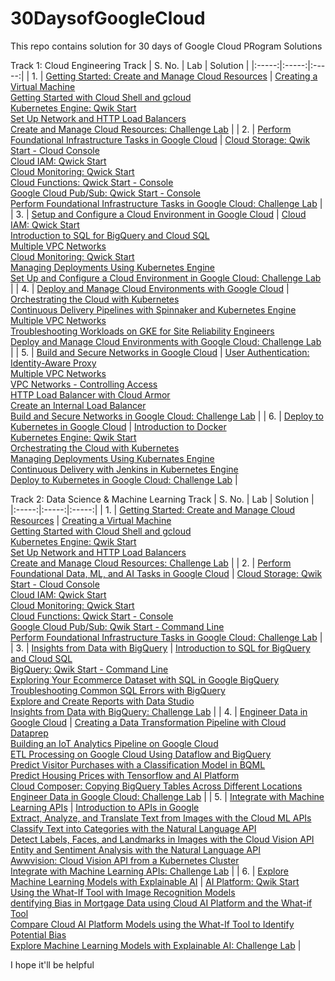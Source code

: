 # 30DaysofGoogleCloud
This repo contains solution for 30 days of Google Cloud PRogram Solutions 

Track 1: Cloud Engineering Track
| S. No. | Lab | Solution |
|:-----:|:-----:|:-----:|
| 1. | [Getting Started: Create and Manage Cloud Resources](https://google.qwiklabs.com/quests/120) | [Creating a Virtual Machine](https://www.youtube.com/watch?v=Co34im5mgGA) <br> [Getting Started with Cloud Shell and gcloud](https://www.youtube.com/watch?v=bMVBLE4dJRk) <br> [Kubernetes Engine: Qwik Start](https://www.youtube.com/watch?v=W15XgGTfHCQ) <br> [Set Up Network and HTTP Load Balancers](https://www.youtube.com/watch?v=dqXzfAZFJeE) <br> [Create and Manage Cloud Resources: Challenge Lab](https://www.youtube.com/watch?v=2pNTwtxGsF8) |
| 2. | [Perform Foundational Infrastructure Tasks in Google Cloud](https://google.qwiklabs.com/quests/118) | [Cloud Storage: Qwik Start - Cloud Console](https://www.youtube.com/watch?v=A-_3RbAbE7E) <br> [Cloud IAM: Qwick Start](https://www.youtube.com/watch?v=jbW70MdoeXI) <br> [Cloud Monitoring: Qwick Start](https://www.youtube.com/watch?v=tx8I0N6F40E) <br> [Cloud Functions: Qwick Start - Console](https://www.youtube.com/watch?v=sZo58_0ZOhM) <br> [Google Cloud Pub/Sub: Qwick Start - Console](https://www.youtube.com/watch?v=2Lsz9zzQ7GQ) <br> [Perform Foundational Infrastructure Tasks in Google Cloud: Challenge Lab](https://www.youtube.com/watch?v=aLmNzIYhY6U) |
| 3. | [Setup and Configure a Cloud Environment in Google Cloud](https://google.qwiklabs.com/quests/119) | [Cloud IAM: Qwick Start](https://www.youtube.com/watch?v=jbW70MdoeXI) <br> [Introduction to SQL for BigQuery and Cloud SQL](https://www.youtube.com/watch?v=gqxQxIpD6Ao) <br> [Multiple VPC Networks](https://www.youtube.com/watch?v=kktqpsHpPls) <br> [Cloud Monitoring: Qwick Start](https://www.youtube.com/watch?v=tx8I0N6F40E) <br> [Managing Deployments Using Kubernetes Engine](https://www.youtube.com/watch?v=ugaVutkxpQs) <br> [Set Up and Configure a Cloud Environment in Google Cloud: Challenge Lab](https://www.youtube.com/watch?v=Rpy6MpoJJtw) |
| 4. | [Deploy and Manage Cloud Environments with Google Cloud](https://google.qwiklabs.com/quests/121) | [Orchestrating the Cloud with Kubernetes](https://www.youtube.com/watch?v=BV-55nWWtrQ) <br> [Continuous Delivery Pipelines with Spinnaker and Kubernetes Engine](https://www.youtube.com/watch?v=4o7JTdaY65M) <br> [Multiple VPC Networks](https://www.youtube.com/watch?v=kktqpsHpPls) <br> [Troubleshooting Workloads on GKE for Site Reliability Engineers](https://www.youtube.com/watch?v=IcUSylWXASU) <br> [Deploy and Manage Cloud Environments with Google Cloud: Challenge Lab](https://www.youtube.com/watch?v=HYNbgslWQ98) |
| 5. | [Build and Secure Networks in Google Cloud](https://google.qwiklabs.com/quests/128) | [User Authentication: Identity-Aware Proxy](https://www.youtube.com/watch?v=U1MFkpQyedY) <br> [Multiple VPC Networks](https://www.youtube.com/watch?v=kktqpsHpPls) <br> [VPC Networks - Controlling Access](https://www.youtube.com/watch?v=GRGa7sQVAzU) <br> [HTTP Load Balancer with Cloud Armor](https://www.youtube.com/watch?v=Lohv9rcZIKM) <br> [Create an Internal Load Balancer](https://www.youtube.com/watch?v=A1YWiHA-P-Q) <br> [Build and Secure Networks in Google Cloud: Challenge Lab](https://www.youtube.com/watch?v=NIOJubY0OCs) |
| 6. | [Deploy to Kubernetes in Google Cloud](https://google.qwiklabs.com/quests/116) | [Introduction to Docker](https://www.youtube.com/watch?v=-iSfTwlufPI) <br> [Kubernetes Engine: Qwik Start](https://www.youtube.com/watch?v=W15XgGTfHCQ) <br> [Orchestrating the Cloud with Kubernetes](https://www.youtube.com/watch?v=BV-55nWWtrQ) <br> [Managing Deployments Using Kubernates Engine](https://www.youtube.com/watch?v=ugaVutkxpQs) <br> [Continuous Delivery with Jenkins in Kubernetes Engine](https://www.youtube.com/watch?v=t_WrxvCGX5Y) <br> [Deploy to Kubernetes in Google Cloud: Challenge Lab](https://www.youtube.com/watch?v=YQhd0HzQNKw) |

Track 2: Data Science & Machine Learning Track
| S. No. | Lab | Solution |
|:-----:|:-----:|:-----:|
| 1. | [Getting Started: Create and Manage Cloud Resources](https://google.qwiklabs.com/quests/120) | [Creating a Virtual Machine](https://www.youtube.com/watch?v=Co34im5mgGA) <br> [Getting Started with Cloud Shell and gcloud](https://www.youtube.com/watch?v=bMVBLE4dJRk) <br> [Kubernetes Engine: Qwik Start](https://www.youtube.com/watch?v=W15XgGTfHCQ) <br> [Set Up Network and HTTP Load Balancers](https://www.youtube.com/watch?v=dqXzfAZFJeE) <br> [Create and Manage Cloud Resources: Challenge Lab](https://www.youtube.com/watch?v=2pNTwtxGsF8) |
| 2. | [Perform Foundational Data, ML, and AI Tasks in Google Cloud](https://google.qwiklabs.com/quests/117) | [Cloud Storage: Qwik Start - Cloud Console](https://www.youtube.com/watch?v=mRGLjb3W61k) <br> [Cloud IAM: Qwick Start](https://youtu.be/q9V7hcGnRYU) <br> [Cloud Monitoring: Qwick Start](https://youtu.be/M-t_tXM-xXU) <br> [Cloud Functions: Qwick Start - Console](https://www.youtube.com/watch?v=6YPJ6hpDPEE) <br> [Google Cloud Pub/Sub: Qwik Start - Command Line](https://www.youtube.com/watch?v=YYY_S4nc0K8) <br> [Perform Foundational Infrastructure Tasks in Google Cloud: Challenge Lab](https://youtu.be/0B2Q3u3e_o8) |
| 3. | [Insights from Data with BigQuery](https://google.qwiklabs.com/quests/123) | [Introduction to SQL for BigQuery and Cloud SQL](https://www.youtube.com/watch?v=_tlxlUroWUI) <br> [BigQuery: Qwik Start - Command Line](https://www.youtube.com/watch?v=uhCa7ZJKw5Y) <br> [Exploring Your Ecommerce Dataset with SQL in Google BigQuery](https://www.youtube.com/watch?v=ZJItS91AoAM) <br> [Troubleshooting Common SQL Errors with BigQuery](https://www.youtube.com/watch?v=eJuB1kGtqFA) <br> [Explore and Create Reports with Data Studio](https://www.youtube.com/watch?v=NlvAx_m0s0k) <br> [Insights from Data with BigQuery: Challenge Lab](https://www.youtube.com/watch?v=zKB5-_05y6o&t=1s) |
| 4. | [Engineer Data in Google Cloud](https://google.qwiklabs.com/quests/132) | [Creating a Data Transformation Pipeline with Cloud Dataprep](https://www.youtube.com/watch?v=qFdtcnhxU4U) <br> [Building an IoT Analytics Pipeline on Google Cloud](https://www.youtube.com/watch?v=Gn7H38NAxts) <br> [ETL Processing on Google Cloud Using Dataflow and BigQuery](https://www.youtube.com/watch?v=i3fYilNJtgM) <br> [Predict Visitor Purchases with a Classification Model in BQML](https://www.youtube.com/watch?v=5fPdZkl6RMs) <br> [Predict Housing Prices with Tensorflow and AI Platform](https://www.youtube.com/watch?v=HtTjjH0poo8) <br> [Cloud Composer: Copying BigQuery Tables Across Different Locations](https://www.youtube.com/watch?v=8RthEXN1l68) <br> [Engineer Data in Google Cloud: Challenge Lab](https://www.youtube.com/watch?v=DaoBMOA4zOk) |
| 5. | [Integrate with Machine Learning APIs](https://google.qwiklabs.com/quests/136) | [Introduction to APIs in Google](https://www.youtube.com/watch?v=gqlCzWLHfOo) <br> [Extract, Analyze, and Translate Text from Images with the Cloud ML APIs](https://www.youtube.com/watch?v=NYsWaPUCQPY) <br> [Classify Text into Categories with the Natural Language API](https://www.youtube.com/watch?v=jmUMqUN2cSA) <br> [Detect Labels, Faces, and Landmarks in Images with the Cloud Vision API](https://www.youtube.com/watch?v=wsLfo9Qkg3M) <br> [Entity and Sentiment Analysis with the Natural Language API](https://www.youtube.com/watch?v=aXBZo02YzW8) <br> [Awwvision: Cloud Vision API from a Kubernetes Cluster](https://www.youtube.com/watch?v=uZm_DrfFyW4) <br> [Integrate with Machine Learning APIs: Challenge Lab](https://www.youtube.com/watch?v=DVbu9-T9e-Q) |
| 6. | [Explore Machine Learning Models with Explainable AI](https://google.qwiklabs.com/quests/126) | [AI Platform: Qwik Start](https://www.youtube.com/watch?v=iyFh6mHDj_A) <br> [Using the What-If Tool with Image Recognition Models](https://www.youtube.com/watch?v=WaaMw4mH8A8) <br> [dentifying Bias in Mortgage Data using Cloud AI Platform and the What-if Tool](https://www.youtube.com/watch?v=Lygiqb4io98) <br> [Compare Cloud AI Platform Models using the What-If Tool to Identify Potential Bias](https://www.youtube.com/watch?v=sjoAUZhScC4) <br> [Explore Machine Learning Models with Explainable AI: Challenge Lab](https://www.youtube.com/watch?v=12PFWczgBKU) |

I hope it'll be helpful
